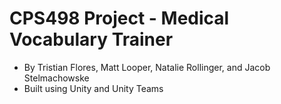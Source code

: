 # CPS498 Project - Medical Vocabulary Trainer
- By Tristian Flores, Matt Looper, Natalie Rollinger, and Jacob Stelmachowske
- Built using Unity and Unity Teams
